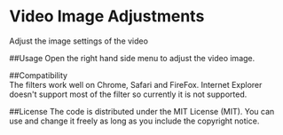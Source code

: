 # Video Image Adjustments
Adjust the image settings of the video

##Usage
Open the right hand side menu to adjust the video image.

##Compatibility  
The filters work well on Chrome, Safari and FireFox. 
Internet Explorer doesn't support most of the filter so currently it is not supported. 

##License
The code is distributed under the MIT License (MIT). You can use and change it freely as long as you include the copyright notice.
